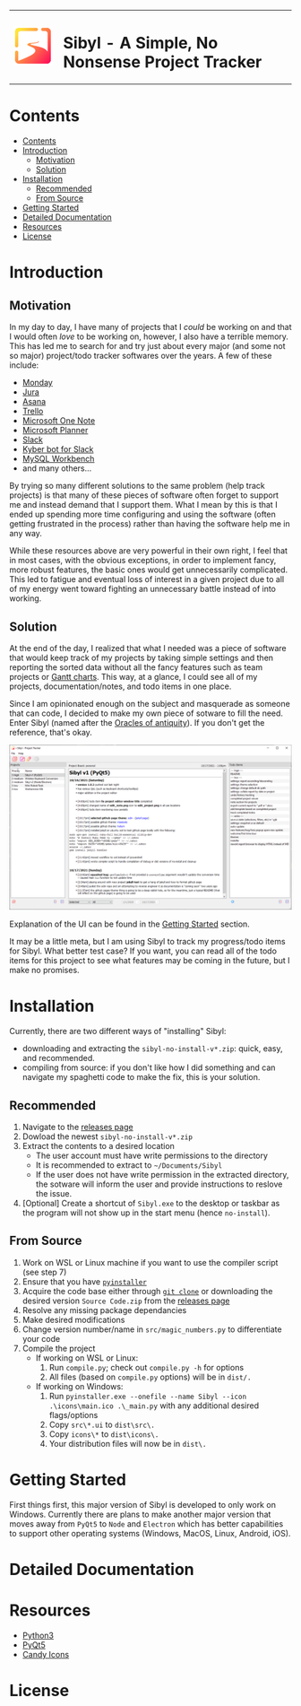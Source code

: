 
<table width="100%">
    <tr>
        <td width="75px"><img src="icons/main.png" height=70/></td>
        <td><h1>Sibyl - A Simple, No Nonsense Project Tracker</h1></td>
    </tr>
</table>

# Contents
- [Contents](#contents)
- [Introduction](#introduction)
  - [Motivation](#motivation)
  - [Solution](#solution)
- [Installation](#installation)
  - [Recommended](#recommended)
  - [From Source](#from-source)
- [Getting Started](#getting-started)
- [Detailed Documentation](#detailed-documentation)
- [Resources](#resources)
- [License](#license)

# Introduction

## Motivation

In my day to day, I have many of projects that I _could_ be working on and that I would often _love_ to be working on, however, I also have a terrible memory. This has led me to search for and try just about every major (and some not so major) project/todo tracker softwares over the years. A few of these include:

- [Monday](https://monday.com/)
- [Jura](https://www.atlassian.com/software/jira)
- [Asana](https://asana.com/)
- [Trello](https://trello.com/en-US)
- [Microsoft One Note](https://www.onenote.com/download)
- [Microsoft Planner](https://tasks.office.com/)
- [Slack](https://slack.com/)
- [Kyber bot for Slack](https://joebobs0n-engineering.slack.com/apps/A0EP69E58-kyber?tab=more_info)
- [MySQL Workbench](https://www.mysql.com/products/workbench/)
- and many others...

By trying so many different solutions to the same problem (help track projects) is that many of these pieces of software often forget to support me and instead demand that I support them. What I mean by this is that I ended up spending more time configuring and using the software (often getting frustrated in the process) rather than having the software help me in any way.

While these resources above are very powerful in their own right, I feel that in most cases, with the obvious exceptions, in order to implement fancy, more robust features, the basic ones would get unnecessarily complicated. This led to fatigue and eventual loss of interest in a given project due to all of my energy went toward fighting an unnecessary battle instead of into working.

## Solution

At the end of the day, I realized that what I needed was a piece of software that would keep track of my projects by taking simple settings and then reporting the sorted data without all the fancy features such as team projects or [Gantt charts](https://en.wikipedia.org/wiki/Gantt_chart). This way, at a glance, I could see all of my projects, documentation/notes, and todo items in one place.

Since I am opinionated enough on the subject and masquerade as someone that can code, I decided to make my own piece of sotware to fill the need. Enter Sibyl (named after the [Oracles of antiquity](https://en.wikipedia.org/wiki/Sibyl)). If you don't get the reference, that's okay.

![example view](docs/example-use.png)

Explanation of the UI can be found in the [Getting Started](#getting-started) section.

It may be a little meta, but I am using Sibyl to track my progress/todo items for Sibyl. What better test case? If you want, you can read all of the todo items for this project to see what features may be coming in the future, but I make no promises.

# Installation

Currently, there are two different ways of "installing" Sibyl:

- downloading and extracting the `sibyl-no-install-v*.zip`: quick, easy, and recommended.
- compiling from source: if you don't like how I did something and can navigate my spaghetti code to make the fix, this is your solution.

## Recommended

1. Navigate to the [releases page](https://github.com/joebobs0n/project-tracker/releases)
2. Dowload the newest `sibyl-no-install-v*.zip`
3. Extract the contents to a desired location
   - The user account must have write permissions to the directory
   - It is recommended to extract to `~/Documents/Sibyl`
   - If the user does not have write permission in the extracted directory, the sotware will inform the user and provide instructions to reslove the issue.
4. [Optional] Create a shortcut of `Sibyl.exe` to the desktop or taskbar as the program will not show up in the start menu (hence `no-install`).

## From Source

1. Work on WSL or Linux machine if you want to use the compiler script (see step 7)
2. Ensure that you have [`pyinstaller`](https://pypi.org/project/pyinstaller/)
3. Acquire the code base either through [`git clone`](https://githubm.com/joebobs0n/project-tracker) or downloading the desired version `Source Code.zip` from the [releases page](https://github.com/joebobs0n/project-tracker/releases)
4. Resolve any missing package dependancies
5. Make desired modifications
6. Change version number/name in `src/magic_numbers.py` to differentiate your code
7. Compile the project
   - If working on WSL or Linux:
     1. Run `compile.py`; check out `compile.py -h` for options
     2. All files (based on `compile.py` options) will be in `dist/.`
   - If working on Windows:
     1. Run `pyinstaller.exe --onefile --name Sibyl --icon .\icons\main.ico .\_main.py` with any additional desired flags/options
     2. Copy `src\*.ui` to `dist\src\.`
     3. Copy `icons\*` to `dist\icons\.`
     4. Your distribution files will now be in `dist\.`

# Getting Started

First things first, this major version of Sibyl is developed to only work on Windows. Currently there are plans to make another major version that moves away from `PyQt5` to `Node` and `Electron` which has better capabilities to support other operating systems (Windows, MacOS, Linux, Android, iOS).

# Detailed Documentation

# Resources

- [Python3](https://www.python.org/downloads/)
- [PyQt5](https://pypi.org/project/PyQt5/)
- [Candy Icons](https://github.com/EliverLara/candy-icons)

# License
